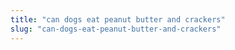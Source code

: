 ```yaml
---
title: "can dogs eat peanut butter and crackers"
slug: "can-dogs-eat-peanut-butter-and-crackers"
---
```


